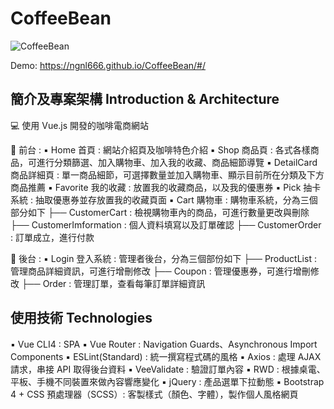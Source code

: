 # CoffeeBean

![CoffeeBean](https://drive.google.com/file/d/1L_o7avH0fUe1sRN5dGfhz2JGnSEvE1gn/view?usp=sharing)

Demo: https://ngnl666.github.io/CoffeeBean/#/

## 簡介及專案架構 Introduction & Architecture

💻 使用 Vue.js 開發的咖啡電商網站

📍 前台 :
▪️ Home 首頁 : 網站介紹頁及咖啡特色介紹
▪️ Shop 商品頁 : 各式各樣商品，可進行分類篩選、加入購物車、加入我的收藏、商品細節導覽
▪️ DetailCard 商品詳細頁 : 單一商品細節，可選擇數量並加入購物車、顯示目前所在分類及下方商品推薦
▪️ Favorite 我的收藏 : 放置我的收藏商品，以及我的優惠券
▪️ Pick 抽卡系統 : 抽取優惠券並存放置我的收藏頁面
▪️ Cart 購物車 : 購物車系統，分為三個部分如下
├── CustomerCart : 檢視購物車內的商品，可進行數量更改與刪除
├── CustomerImformation : 個人資料填寫以及訂單確認
├── CustomerOrder : 訂單成立，進行付款

📍 後台 :
▪️ Login 登入系統 : 管理者後台，分為三個部份如下
├── ProductList : 管理商品詳細資訊，可進行增刪修改
├── Coupon : 管理優惠券，可進行增刪修改
├── Order : 管理訂單，查看每筆訂單詳細資訊

## 使用技術 Technologies

▪️ Vue CLI4 : SPA
▪️ Vue Router : Navigation Guards、Asynchronous Import Components
▪️ ESLint(Standard) : 統一撰寫程式碼的風格
▪️ Axios : 處理 AJAX 請求，串接 API 取得後台資料
▪️ VeeValidate : 驗證訂單內容
▪️ RWD : 根據桌電、平板、手機不同裝置來做內容響應變化
▪️ jQuery : 產品選單下拉動態
▪️ Bootstrap 4 + CSS 預處理器（SCSS）: 客製樣式（顏色、字體），製作個人風格網頁
